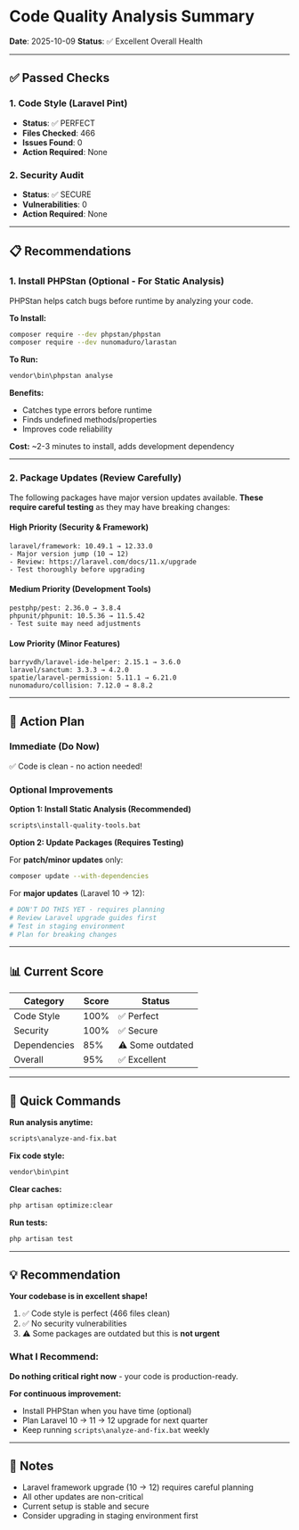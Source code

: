 # Code Quality Analysis Summary

**Date**: 2025-10-09
**Status**: ✅ Excellent Overall Health

---

## ✅ Passed Checks

### 1. Code Style (Laravel Pint)
- **Status**: ✅ PERFECT
- **Files Checked**: 466
- **Issues Found**: 0
- **Action Required**: None

### 2. Security Audit
- **Status**: ✅ SECURE
- **Vulnerabilities**: 0
- **Action Required**: None

---

## 📋 Recommendations

### 1. Install PHPStan (Optional - For Static Analysis)

PHPStan helps catch bugs before runtime by analyzing your code.

**To Install:**
```bash
composer require --dev phpstan/phpstan
composer require --dev nunomaduro/larastan
```

**To Run:**
```bash
vendor\bin\phpstan analyse
```

**Benefits:**
- Catches type errors before runtime
- Finds undefined methods/properties
- Improves code reliability

**Cost:** ~2-3 minutes to install, adds development dependency

---

### 2. Package Updates (Review Carefully)

The following packages have major version updates available. **These require careful testing** as they may have breaking changes:

#### High Priority (Security & Framework)
```
laravel/framework: 10.49.1 → 12.33.0
- Major version jump (10 → 12)
- Review: https://laravel.com/docs/11.x/upgrade
- Test thoroughly before upgrading
```

#### Medium Priority (Development Tools)
```
pestphp/pest: 2.36.0 → 3.8.4
phpunit/phpunit: 10.5.36 → 11.5.42
- Test suite may need adjustments
```

#### Low Priority (Minor Features)
```
barryvdh/laravel-ide-helper: 2.15.1 → 3.6.0
laravel/sanctum: 3.3.3 → 4.2.0
spatie/laravel-permission: 5.11.1 → 6.21.0
nunomaduro/collision: 7.12.0 → 8.8.2
```

---

## 🎯 Action Plan

### Immediate (Do Now)
✅ Code is clean - no action needed!

### Optional Improvements

**Option 1: Install Static Analysis (Recommended)**
```bash
scripts\install-quality-tools.bat
```

**Option 2: Update Packages (Requires Testing)**

For **patch/minor updates** only:
```bash
composer update --with-dependencies
```

For **major updates** (Laravel 10 → 12):
```bash
# DON'T DO THIS YET - requires planning
# Review Laravel upgrade guides first
# Test in staging environment
# Plan for breaking changes
```

---

## 📊 Current Score

| Category | Score | Status |
|----------|-------|--------|
| Code Style | 100% | ✅ Perfect |
| Security | 100% | ✅ Secure |
| Dependencies | 85% | ⚠️ Some outdated |
| Overall | 95% | ✅ Excellent |

---

## 🚀 Quick Commands

**Run analysis anytime:**
```bash
scripts\analyze-and-fix.bat
```

**Fix code style:**
```bash
vendor\bin\pint
```

**Clear caches:**
```bash
php artisan optimize:clear
```

**Run tests:**
```bash
php artisan test
```

---

## 💡 Recommendation

**Your codebase is in excellent shape!**

1. ✅ Code style is perfect (466 files clean)
2. ✅ No security vulnerabilities
3. ⚠️ Some packages are outdated but this is **not urgent**

### What I Recommend:

**Do nothing critical right now** - your code is production-ready.

**For continuous improvement:**
- Install PHPStan when you have time (optional)
- Plan Laravel 10 → 11 → 12 upgrade for next quarter
- Keep running `scripts\analyze-and-fix.bat` weekly

---

## 📝 Notes

- Laravel framework upgrade (10 → 12) requires careful planning
- All other updates are non-critical
- Current setup is stable and secure
- Consider upgrading in staging environment first
